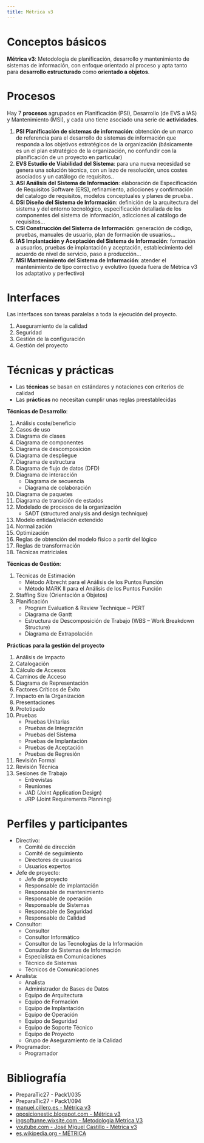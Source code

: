 ```yaml
---
title: Métrica v3
---
```


# Conceptos básicos

**Métrica v3**: Metodología de planificación, desarrollo y mantenimiento de
sistemas de información, con enfoque orientado al proceso y apta tanto para
**desarrollo estructurado** como **orientado a objetos**.

# Procesos

Hay 7 **procesos** agrupados en Planificación (PSI), Desarrollo (de EVS a IAS) y
Mantenimiento (MSI), y cada uno tiene asociado una serie de **actividades**.

1. **PSI Planificación de sistemas de información**:
obtención de un marco de referencia para el desarrollo de sistemas de información
que responda a los objetivos estratégicos de la organización (básicamente es un
el plan estratégico de la organización, no confundir con la planificación de un proyecto en particular)
2. **EVS Estudio de Viabilidad del Sistema**: para una nueva necesidad se genera
una solución técnica, con un lazo de resolución, unos costes asociados y un catálogo
de requisitos..
3. **ASI Análisis del Sistema de Información**: elaboración de Especificación de
Requisitos Software (ERS), refinamiento, adicciones y confirmación del catalogo de requisitos,
modelos conceptuales y planes de prueba..
4. **DSI Diseño del Sistema de Información**: definición de la arquitectura del
sistema y del entorno tecnológico, especificación detallada de los componentes
del sistema de información, adicciones al catálogo de requisitos...
5. **CSI Construcción del Sistema de Información**: generación de código, pruebas,
manuales de usuario, plan de formación de usuarios...
6. **IAS Implantación y Aceptación del Sistema de Información**:
formación a usuarios, pruebas de implantación y aceptación, establecimiento
del acuerdo de nivel de servicio, paso a producción...
7. **MSI Mantenimiento del Sistema de Información**: atender el mantenimiento
de tipo correctivo y evolutivo (queda fuera de Métrica v3 los adaptativo y perfectivo)

# Interfaces

Las interfaces son tareas paralelas a toda la ejecución del proyecto.

1. Aseguramiento de la calidad
2. Seguridad
3. Gestión de la configuración
4. Gestión del proyecto

# Técnicas y prácticas

* Las **técnicas** se basan en estándares y notaciones con criterios de calidad
* Las **prácticas** no necesitan cumplir unas reglas preestablecidas

**Técnicas de Desarrollo**:

1. Análisis coste/beneficio
2. Casos de uso
3. Diagrama de clases
4. Diagrama de componentes
5. Diagrama de descomposición
6. Diagrama de despliegue
7. Diagrama de estructura
8. Diagrama de flujo de datos (DFD)
9. Diagrama de interacción
    * Diagrama de secuencia
    * Diagrama de colaboración
10. Diagrama de paquetes
11. Diagrama de transición de estados
12. Modelado de procesos de la organización
    * SADT (structured analysis and design technique)
14. Modelo entidad/relación extendido
15. Normalización
16. Optimización
17. Reglas de obtención del modelo físico a partir del lógico
16. Reglas de transformación
17. Técnicas matriciales

**Técnicas de Gestión**:

1. Técnicas de Estimación
    * Método Albrecht para el Análisis de los Puntos Función
    * Método MARK II para el Análisis de los Puntos Función
2. Staffing Size (Orientación a Objetos)
3. Planificación
    * Program Evaluation & Review Technique – PERT
    * Diagrama de Gantt
    * Estructura de Descomposición de Trabajo (WBS – Work Breakdown Structure)
    * Diagrama de Extrapolación

**Prácticas para la gestión del proyecto**

1. Análisis de Impacto
2. Catalogación
3. Cálculo de Accesos
4. Caminos de Acceso
5. Diagrama de Representación
6. Factores Críticos de Éxito
7. Impacto en la Organización
8. Presentaciones
9. Prototipado
10. Pruebas
    * Pruebas Unitarias
    * Pruebas de Integración
    * Pruebas del Sistema
    * Pruebas de Implantación
    * Pruebas de Aceptación
    * Pruebas de Regresión
11. Revisión Formal
12. Revisión Técnica
13. Sesiones de Trabajo
    * Entrevistas
    * Reuniones
    * JAD (Joint Application Design)
    * JRP (Joint Requirements Planning)

# Perfiles y participantes

* Directivo:
    * Comité de dirección
    * Comité de seguimiento
    * Directores de usuarios
    * Usuarios expertos
* Jefe de proyecto:
    * Jefe de proyecto
    * Responsable de implantación
    * Responsable de mantenimiento
    * Responsable de operación
    * Responsable de Sistemas
    * Responsable de Seguridad
    * Responsable de Calidad
* Consultor:
    * Consultor
    * Consultor Informático
    * Consultor de las Tecnologías de la Información
    * Consultor de Sistemas de Información
    * Especialista en Comunicaciones
    * Técnico de Sistemas
    * Técnicos de Comunicaciones
* Analista:
    * Analista
    * Administrador de Bases de Datos
    * Equipo de Arquitectura
    * Equipo de Formación
    * Equipo de Implantación
    * Equipo de Operación
    * Equipo de Seguridad
    * Equipo de Soporte Técnico
    * Equipo de Proyecto
    * Grupo de Aseguramiento de la Calidad
* Programador:
    * Programador

# Bibliografía

* PreparaTic27 - Pack1/035
* PreparaTic27 - Pack1/094
* [manuel.cillero.es - Métrica v3](https://manuel.cillero.es/doc/metodologia/metrica-3/)
* [oposicionestic.blogspot.com - Métrica v3](https://oposicionestic.blogspot.com/2011/06/metrica-v3.html)
* [ingsoftunne.wixsite.com - Metodologia Metrica V3](https://ingsoftunne.wixsite.com/ingsoftunne/metodologia-metrica-v3)
* [youtube.com - José Miguel Castillo - Métrica v3](https://www.youtube.com/watch?v=BfQUKChuMTc)
* [es.wikipedia.org - MÉTRICA](https://es.wikipedia.org/wiki/M%C3%89TRICA)
